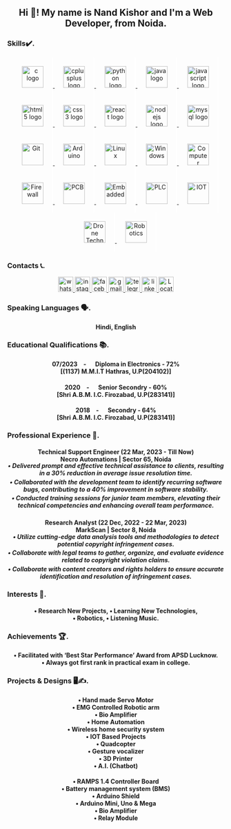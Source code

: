 <h2 align="center">Hi 👋! My name is Nand Kishor and I'm a Web Developer, from Noida.</h2>

###

<div align="center">
    <h3 align="left">Skills✔️.</h3>
    <a href="https://www.learn-c.org/" target="_blank">
        <img src="https://cdn.jsdelivr.net/gh/devicons/devicon/icons/c/c-original.svg"
            style="padding: 20px; border-right: 2px solid white;" height="50" alt="c logo" />
    </a>
    <a href="https://isocpp.org/" target="_blank">
        <img src="https://cdn.jsdelivr.net/gh/devicons/devicon/icons/cplusplus/cplusplus-original.svg"
            style="padding: 20px; border-right: 2px solid white;" height="50" alt="cplusplus logo" />
    </a>
    <a href="https://www.python.org/" target="_blank">
        <img src="https://cdn.jsdelivr.net/gh/devicons/devicon/icons/python/python-original.svg"
            style="padding: 20px; border-right: 2px solid white;" height="50" alt="python logo" />
    </a>
    <a href="https://docs.oracle.com/javase/8/docs/api/" target="_blank">
        <img src="https://cdn.jsdelivr.net/gh/devicons/devicon/icons/java/java-original.svg"
            style="padding: 20px; border-right: 2px solid white;" height="50" alt="java logo" />
    </a>
    <a href="https://developer.mozilla.org/en-US/docs/Web/JavaScript" target="_blank">
        <img src="https://cdn.jsdelivr.net/gh/devicons/devicon/icons/javascript/javascript-original.svg"
            style="padding: 20px; border-right: 2px solid white;" height="50" alt="javascript logo" />
    </a>
    <a href="https://html.com/" target="_blank">
        <img src="https://cdn.jsdelivr.net/gh/devicons/devicon/icons/html5/html5-original.svg"
            style="padding: 20px; border-right: 2px solid white;" height="50" alt="html5 logo" />
    </a>
    <a href="https://developer.mozilla.org/en-US/docs/Web/CSS" target="_blank">
        <img src="https://cdn.jsdelivr.net/gh/devicons/devicon/icons/css3/css3-original.svg"
            style="padding: 20px; border-right: 2px solid white;" height="50" alt="css3 logo" />
    </a>
    <a href="https://legacy.reactjs.org/" target="_blank">
        <img src="https://cdn.jsdelivr.net/gh/devicons/devicon/icons/react/react-original.svg"
            style="padding: 20px; border-right: 2px solid white;" height="50" alt="react logo" />
    </a>
    <a href="https://nodejs.org/en/learn/getting-started/introduction-to-nodejs" target="_blank">
        <img src="https://cdn.jsdelivr.net/gh/devicons/devicon/icons/nodejs/nodejs-original.svg"
            style="padding: 20px; border-right: 2px solid white;" height="50" alt="nodejs logo" />
    </a>
    <a href="https://dev.mysql.com/doc/" target="_blank">
        <img src="https://cdn.jsdelivr.net/gh/devicons/devicon/icons/mysql/mysql-original.svg"
            style="padding: 20px; border-right: 2px solid white;" height="50" alt="mysql logo" />
    </a>
    <a href="https://github.com/" target="_blank"><img style="padding: 20px; border-right: 2px solid white;"
            src="https://profilinator.rishav.dev/skills-assets/git-scm-icon.svg" height="50" alt="Git" />
    </a>
    <a href="https://www.arduino.cc/" target="_blank"><img style="padding: 20px; border-right: 2px solid white;"
            src="https://profilinator.rishav.dev/skills-assets/arduino.png" height="50" alt="Arduino" />
    </a>
    <a href="https://www.linux.org/" target="_blank"><img style="padding: 20px; border-right: 2px solid white;"
            src="https://profilinator.rishav.dev/skills-assets/linux-original.svg" height="50" alt="Linux" />
    </a>
    <a href="https://learn.microsoft.com/en-in/docs/" target="_blank"><img style="padding: 20px; border-right: 2px solid white;"
            src="https://seeklogo.com/images/W/windows-10-icon-logo-5BC5C69712-seeklogo.com.png" height="50"
            alt="Windows" />
    </a>
    <a href="https://www.geeksforgeeks.org/basics-computer-networking/" target="_blank"><img
            style="padding: 20px; border-right: 2px solid white;" src="https://freepngimg.com/save/16454-networking-png/800x600"
            height="50" alt="Computer Networking" />
    </a>
    <a href="https://www.cisco.com/c/en_in/products/security/firewalls/what-is-a-firewall.html" target="_blank"><img
            style="padding: 20px; border-right: 2px solid white;"
            src="https://upload.wikimedia.org/wikipedia/commons/5/5b/Firewall.png" height="50" alt="Firewall" />
    </a>
    <a href="https://resources.altium.com/design-documentation" target="_blank"><img
            style="padding: 20px; border-right: 2px solid white;"
            src="https://w7.pngwing.com/pngs/607/574/png-transparent-printed-circuit-board-flexible-electronics-electronic-circuit-amphenol-pcb-piezotronics-europe-gmbh-electronics-service-microcontroller.png" height="50"
            alt="PCB" />
    </a>
    <a href="https://www.spiceworks.com/tech/tech-general/articles/what-are-embedded-systems/" target="_blank"><img
            style="padding: 20px; border-right: 2px solid white;"
            src="https://media.geeksforgeeks.org/wp-content/uploads/20230207165358/System.png" height="50"
            alt="Embadded" />
    </a>
    <a href="https://www.polycase.com/techtalk/electronics-tips/what-is-a-programmable-logic-controller.html"
        target="_blank"><img style="padding: 20px; border-right: 2px solid white;"
            src="https://www.maplesystems.com/Content/Images/LandingPages/PLC-Maple-Modular_H1.webp" height="50"
            alt="PLC" />
    </a>
    <a href="https://builtin.com/internet-things" target="_blank"><img style="padding: 20px; border-right: 2px solid white;"
            src="https://www.pngitem.com/pimgs/b/360-3600842_internet-of-things-iot-device-icon-transparent-hd.png"
            height="50" alt="IOT" />
    </a>
    <a href="https://www.croptracker.com/blog/drone-technology-in-agriculture.html" target="_blank"><img
            style="padding: 20px; border-right: 2px solid white;"
            src="https://static.vecteezy.com/system/resources/thumbnails/016/475/401/small/transparent-drone-uav-in-flight-png.png"
            height="50" alt="Drone Technology" />
    </a>
    <a href="https://ifr.org/" target="_blank"><img style="padding: 20px; border-right: 2px solid white;"
            src="https://robodk.com/robot/img/Annin-Robotics-AR4-robot.png" height="50" alt="Robotics" />
    </a>
</div>

###


<div align="center">
    <h3 align="left">Contacts 📞.</h3>
    <a href="https://wa.me/+919548936099" target="_blank">
        <img src="https://img.shields.io/static/v1?message=Whatsapp&logo=whatsapp&label=&color=25D366&logoColor=white&labelColor=&style=for-the-badge"
            height="35" alt="whatsapp logo" />
    </a>
    <a href="https://www.instagram.com/kishor_yadav_3000?utm_source=qr" target="_blank">
        <img src="https://img.shields.io/static/v1?message=Instagram&logo=instagram&label=&color=E4405F&logoColor=white&labelColor=&style=for-the-badge"
            height="35" alt="instagram logo" />
    </a>
    <a href="https://www.facebook.com/share/4M5E9aRKSvktW2d6/?mibextid=qi2Omg" target="_blank">
        <img src="https://img.shields.io/static/v1?message=Facebook&logo=facebook&label=&color=1877F2&logoColor=white&labelColor=&style=for-the-badge"
            height="35" alt="facebook logo" />
    </a>
    <a href="mailto:nandkishor180720@gmail.com" target="_blank">
        <img src="https://img.shields.io/static/v1?message=Gmail&logo=gmail&label=&color=D14836&logoColor=white&labelColor=&style=for-the-badge"
            height="35" alt="gmail logo" />
    </a>
    <a href="https://t.me/nandkishor_3000" target="_">
        <img src="https://img.shields.io/static/v1?message=Telegram&logo=telegram&label=&color=2CA5E0&logoColor=white&labelColor=&style=for-the-badge"
            height="35" alt="telegram logo" />
    </a>
    <a href="https://www.linkedin.com/in/nand-kishor-yadav-160935238" target="_blank">
        <img src="https://img.shields.io/static/v1?message=LinkedIn&logo=linkedin&label=&color=0077B5&logoColor=white&labelColor=&style=for-the-badge"
            height="35" alt="linkedin logo" />
    </a>
    <a href="https://maps.app.goo.gl/SKwGdqqEessn3obt7" target="_blank">
        <img src="https://img.shields.io/static/v1?message=Location&logo=location&label=&color=575a65&logoColor=white&labelColor=&style=for-the-badge"
            height="35" alt="Location logo" />
    </a>
</div>

###

<div align="center">
    <h3 align="left">Speaking Languages 🗣.</h3>
    <h4 align="center">Hindi, English</h4>
</div>

###

<div align="center">
    <h3 align="left">Educational Qualifications 📚.</h3>
    <h4 align="center">07/2023&emsp;- &emsp; Diploma in Electronics - 72% <br>[(1137) M.M.I.T Hathras, U.P(204102)]
    </h4>
    <h4 align="center">2020&emsp;- &emsp; Senior Secondry - 60% <br>[Shri A.B.M. I.C. Firozabad, U.P(283141)]</h4>
    <h4 align="center">2018&emsp;- &emsp; Secondry - 64% <br>[Shri A.B.M. I.C. Firozabad, U.P(283141)]</h4>
</div>

###

<div align="center">
    <h3 align="left">Professional Experience 🤝.</h3>
    <h4 align="center">Technical Support Engineer (22 Mar, 2023 - Till Now) <br>Necro Automations | Sector 65, Noida
    </h4>
    <h5 align="center" style="margin-top: -20px;">• Delivered prompt and effective technical assistance to clients,
        resulting in a 30% reduction in average issue resolution time.</h5>
    <h5 align="center" style="margin-top: -20px;">• Collaborated with the development team to identify recurring
        software bugs, contributing to a 40% improvement in software stability.</h5>
    <h5 align="center" style="margin-top: -20px;">• Conducted training sessions for junior team members, elevating
        their technical competencies and enhancing overall team performance.</h5>
    <h4 align="center">Research Analyst (22 Dec, 2022 - 22 Mar, 2023) <br>MarkScan | Sector 8, Noida</h4>
    <h5 align="center" style="margin-top: -20px;">• Utilize cutting-edge data analysis tools and methodologies to
        detect potential copyright infringement cases.</h5>
    <h5 align="center" style="margin-top: -20px;">• Collaborate with legal teams to gather, organize, and evaluate
        evidence related to copyright violation claims.</h5>
    <h5 align="center" style="margin-top: -20px;">• Collaborate with content creators and rights holders to ensure
        accurate identification and resolution of infringement cases.</h5>
</div>

###

<div align="center">
    <h3 align="left">Interests 🥰.</h3>
    <h4 align="center">• Research New Projects, • Learning New Technologies,<br> • Robotics, • Listening Music.</h4>
</div>

###

<div align="center">
    <h3 align="left">Achievements 🏆.</h3>
    <h4 align="center">• Facilitated with ‘Best Star Performance’ Award from APSD Lucknow. <br>• Always got first
        rank in practical exam in college.</h4>
</div>

###

<div align="center">
    <h3 align="left">Projects & Designs 🖥️✍.</h3>
    <h4 align="center">• Hand made Servo Motor <br>• EMG Controlled Robotic arm <br>• Bio Amplifier <br>• Home
        Automation
        <br>• Wireless home security system <br>• IOT Based Projects <br>• Quadcopter <br>• Gesture vocalizer <br>•
        3D Printer <br>• A.I. (Chatbot)
    </h4>
    <h4 align="center">• RAMPS 1.4 Controller Board <br>• Battery management system (BMS) <br>• Arduino Shield
        <br>• Arduino Mini, Uno & Mega <br>• Bio Amplifier <br>• Relay Module
    </h4>
</div>
